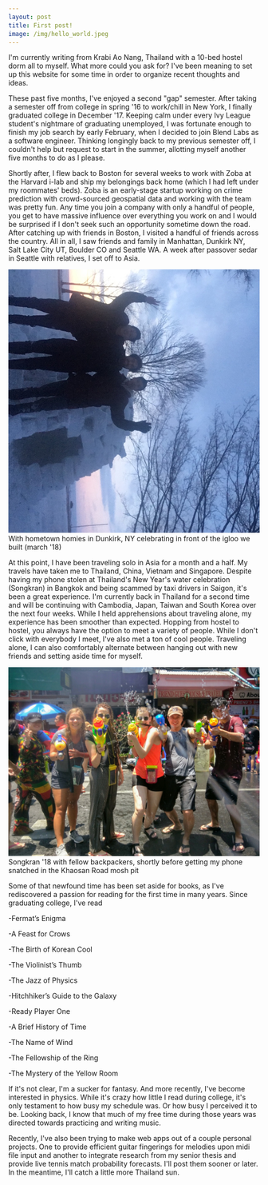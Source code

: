 ```yaml
---
layout: post
title: First post!
image: /img/hello_world.jpeg
---
```


I'm currently writing from Krabi Ao Nang, Thailand with a 10-bed hostel dorm all to myself. What more could you ask for? I've been meaning to set up this website for some time in order to organize recent thoughts and ideas. 

These past five months, I've enjoyed a second "gap" semester. After taking a semester off from college in spring '16 to work/chill in New York, I finally graduated college in December '17. Keeping calm under every Ivy League student's nightmare of graduating unemployed, I was fortunate enough to finish my job search by early February, when I decided to join Blend Labs as a software engineer. Thinking longingly back to my previous semester off, I couldn't help but request to start in the summer, allotting myself another five months to do as I please.

Shortly after, I flew back to Boston for several weeks to work with Zoba at the Harvard i-lab and ship my belongings back home (which I had left under my roommates' beds). Zoba is an early-stage startup working on crime prediction with crowd-sourced geospatial data and working with the team was pretty fun. Any time you join a company with only a handful of people, you get to have massive influence over everything you work on and I would be surprised if I don't seek such an opportunity sometime down the road. After catching up with friends in Boston, I visited a handful of friends across the country. All in all, I saw friends and family in Manhattan, Dunkirk NY, Salt Lake City UT, Boulder CO and Seattle WA. A week after passover sedar in Seattle with relatives, I set off to Asia.


![igloo](/img/igloo.jpg)
With hometown homies in Dunkirk, NY celebrating in front of the igloo we built (march '18)

At this point, I have been traveling solo in Asia for a month and a half. My travels have taken me to Thailand, China, Vietnam and Singapore. Despite having my phone stolen at Thailand's New Year's water celebration (Songkran) in Bangkok and being scammed by taxi drivers in Saigon, it's been a great experience. I'm currently back in Thailand for a second time and will be continuing with Cambodia, Japan, Taiwan and South Korea over the next four weeks. While I held apprehensions about traveling alone, my experience has been smoother than expected. Hopping from hostel to hostel, you always have the option to meet a variety of people. While I don't click with everybody I meet, I've also met a ton of cool people. Traveling alone, I can also comfortably alternate between hanging out with new friends and setting aside time for myself.


![songkran](/img/songkran.jpg)
Songkran '18 with fellow backpackers, shortly before getting my phone snatched in the Khaosan Road mosh pit

Some of that newfound time has been set aside for books, as I've rediscovered a passion for reading for the first time in many years. Since graduating college, I've read

-Fermat’s Enigma

-A Feast for Crows

-The Birth of Korean Cool

-The Violinist’s Thumb

-The Jazz of Physics

-Hitchhiker’s Guide to the Galaxy

-Ready Player One

-A Brief History of Time

-The Name of Wind

-The Fellowship of the Ring

-The Mystery of the Yellow Room

If it's not clear, I'm a sucker for fantasy. And more recently, I've become interested in physics. While it's crazy how little I read during college, it's only testament to how busy my schedule was. Or how busy I perceived it to be. Looking back, I know that much of my free time during those years was directed towards practicing and writing music.

Recently, I've also been trying to make web apps out of a couple personal projects. One to provide efficient guitar fingerings for melodies upon midi file input and another to integrate research from my senior thesis and provide live tennis match probability forecasts. I'll post them sooner or later. In the meantime, I'll catch a little more Thailand sun.






<!-- I mean, hey, I just completed a degree in computer science four years after receiving an atrocious grade in "intro to computer science." Anyway, I know these two projects must sound really exciting to most people and you'll be able to check them out on this site once they're ready. -->

<!-- A lot of people I know may have had apprehensions about taking a long break before work. Many peopl     don't know how to not work hard -->